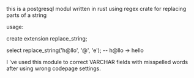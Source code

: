 this is a postgresql modul written in rust using regex crate for replacing parts of a string

usage:

create extension replace_string;

select replace_string('h@llo', '@', 'e'); -- h@llo -> hello

I 've used this module to correct VARCHAR fields with misspelled words after using wrong codepage settings.  